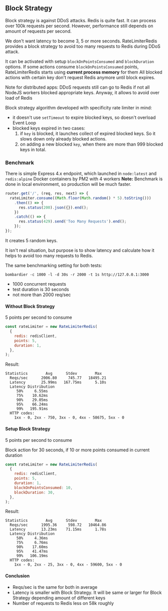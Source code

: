 ## Block Strategy

Block strategy is against DDoS attacks.
Redis is quite fast. It can process over 100k requests per second.
However, performance still depends on amount of requests per second.

We don't want latency to become 3, 5 or more seconds.
RateLimiterRedis provides a block strategy to avoid too many requests to Redis during DDoS attack.

It can be activated with setup `blockOnPointsConsumed` and `blockDuration` options.
If some actions consume `blockOnPointsConsumed` points, RateLimiterRedis starts using **current process memory** for them
All blocked actions with certain key don't request Redis anymore until block expires.

Note for distributed apps: DDoS requests still can go to Redis if not all NodeJS workers blocked appropriate keys.
Anyway, it allows to avoid over load of Redis

Block strategy algorithm developed with specificity rate limiter in mind:
* it doesn't use `setTimeout` to expire blocked keys, so doesn't overload Event Loop
* blocked keys expired in two cases:
    1. if `key` is blocked, it launches collect of expired blocked keys. 
    So it slows down only already blocked actions.
    1. on adding a new blocked `key`, when there are more than 999 blocked keys in total.


### Benchmark 

There is simple Express 4.x endpoint, 
which launched in `node:latest` and `redis:alpine` Docker containers by PM2 with 4 workers
**Note:** Benchmark is done in local environment, so production will be much faster.

```javascript
router.get('/', (req, res, next) => {
  rateLimiter.consume((Math.floor(Math.random() * 5).toString()))
    .then(() => {
      res.status(200).json({}).end();
    })
    .catch(() => {
      res.status(429).send('Too Many Requests').end();
    });
});
```

It creates 5 random keys. 

It isn't real situation, 
but purpose is to show latency and calculate how it helps to avoid too many requests to Redis.

The same benchmarking setting for both tests:

`bombardier -c 1000 -l -d 30s -r 2000 -t 1s http://127.0.0.1:3000`

* 1000 concurrent requests
* test duration is 30 seconds
* not more than 2000 req/sec



#### Without Block Strategy

5 points per second to consume

```javascript
const rateLimiter = new RateLimiterRedis(
  {
    redis: redisClient,
    points: 5,
    duration: 1,
  },
);
```

Result:
```text
Statistics        Avg      Stdev        Max
  Reqs/sec      2006.80     745.77   18495.21
  Latency       25.99ms   167.75ms      5.10s
  Latency Distribution
     50%     6.55ms
     75%    10.62ms
     90%    29.05ms
     95%    66.24ms
     99%   195.91ms
  HTTP codes:
    1xx - 0, 2xx - 750, 3xx - 0, 4xx - 58675, 5xx - 0
```

#### Setup Block Strategy

5 points per second to consume

Block action for 30 seconds, if 10 or more points consumed in current duration

```javascript
const rateLimiter = new RateLimiterRedis(
  {
    redis: redisClient,
    points: 5,
    duration: 1,
    blockOnPointsConsumed: 10,
    blockDuration: 30,
  },
);
```

Result:
```text
Statistics        Avg      Stdev        Max
  Reqs/sec      1995.36     598.72   10464.86
  Latency       13.23ms    71.15ms      1.78s
  Latency Distribution
     50%     4.36ms
     75%     6.76ms
     90%    17.60ms
     95%    41.47ms
     99%   106.19ms
  HTTP codes:
    1xx - 0, 2xx - 25, 3xx - 0, 4xx - 59600, 5xx - 0
```

#### Conclusion

* Reqs/sec is the same for both in average
* Latency is smaller with Block Strategy. 
It will be same or larger for Block Strategy depending amount of different keys
* Number of requests to Redis less on 58k roughly